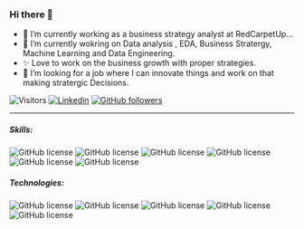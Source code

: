 ### Hi there 👋

- 🔭 I’m currently working as a business strategy analyst at RedCarpetUp...
- 🌱 I’m currently wokring on Data analysis , EDA, Business Stratergy, Machine Learning and Data Engineering.
- ✨ Love to work on the business growth with proper strategies.
- 🤔 I’m looking for a job where I can innovate things and work on that making stratergic Decisions.




![Visitors](https://visitor-badge.laobi.icu/badge?page_id=rafnixg.rafnixg)
[![Linkedin](https://img.shields.io/badge/-LinkedIn-222222?style=flat-square&logo=Linkedin&logoColor=white&link=https://www.linkedin.com/in/engincan-veske-b4a75b145/)](https://www.linkedin.com/in/parinith-s-kumar-5b3a40186/)
[![GitHub followers](https://img.shields.io/github/followers/EngincanV.svg?style=social&label=Follow&maxAge=2592000)](https://github.com/parinith?tab=followers)
________
##### Skills:
![GitHub license](https://img.shields.io/static/v1?label&message=Data_Analytics&color=red)
![GitHub license](https://img.shields.io/static/v1?label&message=Machine_learning_Expert&color=brightgreen)
![GitHub license](https://img.shields.io/static/v1?label&message=Data_Science&color=yellow)
![GitHub license](https://img.shields.io/static/v1?label&message=Deep_learning&color=orange)
![GitHub license](https://img.shields.io/static/v1?label&message=Python&color=blue)
![GitHub license](https://img.shields.io/static/v1?label&message=Compute_Vision&color=blueviolet)
<br>

##### Technologies:
![GitHub license](https://img.shields.io/static/v1?label&message=PyTorch&color=red)
![GitHub license](https://img.shields.io/static/v1?label&message=TensorFlow&color=orange)
![GitHub license](https://img.shields.io/static/v1?label&message=GoogleColab&color=brightgreen)
![GitHub license](https://img.shields.io/static/v1?label&message=Jupyter&color=yellow)
![GitHub license](https://img.shields.io/static/v1?label&message=postgresql&color=blue)

